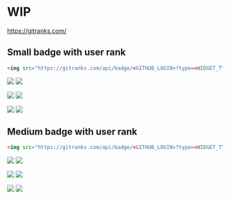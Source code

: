 # WIP

https://gitranks.com/

## Small badge with user rank

```html
<img src="https://gitranks.com/api/badge/<GITHUB_LOGIN>?type=<WIDGET_TYPE>&template=small" />
```

<img src="https://gitranks.com/api/badge/maslianok?rankingType=star&template=small" /> <img src="https://gitranks.com/api/badge/maslianok?rankingType=star&template=small&theme=dark" />

<img src="https://gitranks.com/api/badge/maslianok?rankingType=contribution&template=small" /> <img src="https://gitranks.com/api/badge/maslianok?rankingType=contribution&template=small&theme=dark" />

<img src="https://gitranks.com/api/badge/maslianok?rankingType=follower&template=small" /> <img src="https://gitranks.com/api/badge/maslianok?rankingType=follower&template=small&theme=dark" />

## Medium badge with user rank

```html
<img src="https://gitranks.com/api/badge/<GITHUB_LOGIN>?type=<WIDGET_TYPE>" />
```

<img src="https://gitranks.com/api/badge/maslianok?rankingType=star" /> <img src="https://gitranks.com/api/badge/maslianok?rankingType=star&theme=dark" />

<img src="https://gitranks.com/api/badge/maslianok?rankingType=contribution" /> <img src="https://gitranks.com/api/badge/maslianok?rankingType=contribution&theme=dark" />

<img src="https://gitranks.com/api/badge/maslianok?rankingType=follower" /> <img src="https://gitranks.com/api/badge/maslianok?rankingType=follower&theme=dark" />

